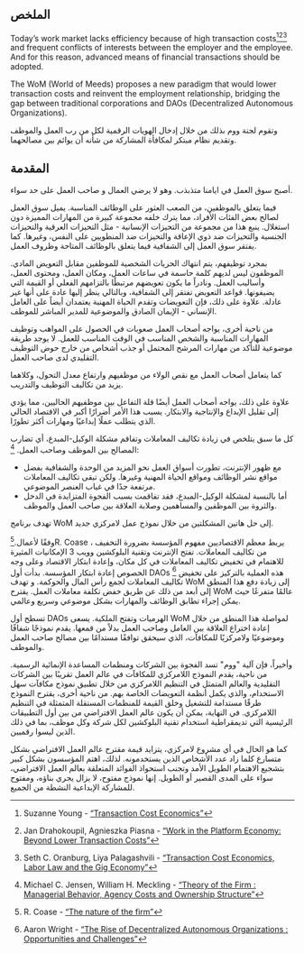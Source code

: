 

## الملخص

Today’s work market lacks efficiency because of high transaction costs[^1][^2][^3] and frequent conflicts of interests between the employer and the employee. And for this reason, advanced means of financial transactions should be adopted.

The WoM (World of Meeds) proposes a new paradigm that would lower transaction costs and reinvent the employment relationship, bridging the gap between traditional corporations and DAOs (Decentralized Autonomous Organizations).

وتقوم لجنة ووم بذلك من خلال إدخال الهويات الرقمية لكل من رب العمل والموظف وتقديم نظام مبتكر لمكافأة المشاركة من شأنه أن يوائم بين مصالحهما.

## المقدمة

أصبح سوق العمل في ايامنا متذبذب. وهو لا يرضي العمال و صاحب العمل على حد سواء.

فيما يتعلق بالموظفين، من الصعب العثور على الوظائف المناسبة. يميل سوق العمل لصالح بعض الفئات الأفراد، مما يترك خلفه مجموعة كبيرة من المهارات المميزة دون استغلال. ينبع هذا من مجموعة من التحيزات الإنسانية - مثل التحيزات العرقية والتحيزات الجنسية والتحيزات ضد ذوي الإعاقة والتحيزات ضد المنطويين على النفس، وغيرها. كما يفتقر سوق العمل إلى الشفافية فيما يتعلق بالوظائف المتاحة وظروف العمل.

بمجرد توظيفهم، يتم انتهاك الحريات الشخصية للموظفين مقابل التعويض المادي. الموظفون ليس لديهم كلمة حاسمة في ساعات العمل، ومكان العمل، ومحتوى العمل، وأساليب العمل. ونادراً ما يكون تعويضهم مرتبطًا بالتزامهم الفعلي أو القيمة التي يضيفونها. قواعد التعويض تفتقر إلى الشفافية، وبالتالي ينظر إليها عادة على أنها غير عادلة. علاوة على ذلك، فإن التعويضات وتقدم الحياة المهنية يعتمدان أيضاً على العامل الإنساني - الإيمان الصادق والموضوعية للمدير المباشر للموظف.

من ناحية أخرى، يواجه أصحاب العمل صعوبات في الحصول على المواهب وتوظيف المهارات المناسبة والشخص المناسب في الوقت المناسب للعمل. لا يوجد طريقة موضوعية للتأكد من مهارات المرشح المحتمل أو جذب أشخاص من خارج حوض التوظيف التقليدي لدى صاحب العمل.

كما يتعامل أصحاب العمل مع نقص الولاء من موظفيهم وارتفاع معدل التحول، وكلاهما يزيد من تكاليف التوظيف والتدريب.

علاوة على ذلك، يواجه أصحاب العمل أيضًا قلة التفاعل بين موظفيهم الحاليين، مما يؤدي إلى تقليل الإبداع والإنتاجية والابتكار. يسبب هذا الأمر أضرارًا أكبر في الاقتصاد الحالي الذي يتطلب عملًا إبداعيًا ومهارات أكثر تطورًا.

كل ما سبق يتلخص في زيادة تكاليف المعاملات وتفاقم مشكلة الوكيل-المبدع، أي تضارب المصالح بين الموظف وصاحب العمل. [^4]:

- مع ظهور الإنترنت، تطورت أسواق العمل نحو المزيد من الوحدة والشفافية بفضل مواقع نشر الوظائف ومواقع الحياة المهنية وغيرها. ولكن تبقى تكاليف المعاملات مرتفعة جدًا في غياب العنصر الموضوعي.
- أما بالنسبة لمشكلة الوكيل-المبدع، فقد تفاقمت بسبب الفجوة المتزايدة في الدخل والثروة بين الموظفين والمساهمين وصلابة العلاقة بين صاحب العمل والموظف.

تهدف برنامج WoM إلى حل هاتين المشكلتين من خلال نموذج عمل لامركزي جديد.

وفقًا لأعمال.[^5]R. Coase ، يربط معظم الاقتصاديين مفهوم المؤسسة بضرورة التخفيف من تكاليف المعاملات. تفتح الإنترنت وتقنية البلوكشين وويب 3 الإمكانيات المثيرة للاهتمام في تخفيض تكاليف المعاملات في كل مكان، وإعادة ابتكار الاقتصاد وعلى وجه الخصوص إعادة ابتكار المؤسسة. بدأت أول DAOs [^6] هذه العملية بالتركيز على تخفيض تكاليف المعاملات لجمع رأس المال والحوكمة. و تهدف WoM إلى زيادة دفع هذا المنطق إلى أبعد من ذلك عن طريق خفض تكلفة معاملات العمل. يقترح WoM عالمًا متفرعًا حيث يمكن إجراء تطابق الوظائف والمهارات بشكل موضوعي وسريع وعالمي.

تسطح أول DAOs الهرميات وتفتح الملكية. يسعى WoM لمواصلة هذا المنطق من خلال إعادة اختراع العلاقة بين العامل وصاحب العمل بدلاً من قمعها. يقدم نموذجًا شفافًا وموضوعيًا ولامركزيًا للمكافآت، الذي سيحقق توافقًا مستدامًا بين مصالح صاحب العمل والموظف.

وأخيراً، فإن آلية "ووم" تسد الفجوة بين الشركات ومنظمات المساعدة الإنمائية الرسمية. من ناحية، يقدم النموذج اللامركزي للمكافآت في عالم العمل تقريبًا بين الشركات التقليدية والعالم المتمثل في التنظيم اللامركزي من خلال تطبيق نموذج مكافآت سهل الاستخدام، والذي يكمل أنظمة التعويضات الخاصة بهم. من ناحية أخرى، يقترح النموذج طرقًا مستدامة للتشغيل وخلق القيمة للمنظمات المستقلة المتمثلة في التنظيم اللامركزي. في النهاية، يمكن أن يكون عالم العمل الافتراضي من بين أول التطبيقات الرئيسية التي تديمقراطية استخدام تقنية البلوكشين لكل شركة وكل موظف، بما في ذلك الذين ليسوا رقميين.

كما هو الحال في أي مشروع لامركزي، يتزايد قيمة مقترح عالم العمل الافتراضي بشكل متسارع كلما زاد عدد الأشخاص الذين يستخدمونه. لذلك، اهتم المؤسسون بشكل كبير بتشجيع الاهتمام الطويل الأمد وتجنب استحواذ الفوائد المتعلقة بعالم العمل الافتراضي، سواء على المدى القصير أو الطويل. إنها نموذج مفتوح، لا يزال يجري بناؤه، ومفتوح للمشاركة الإبداعية النشطة من الجميع.


[^1]: Suzanne Young - [“Transaction Cost Economics”](https://www.academia.edu/24703426/Transaction_Cost_Economics)
[^2]: Jan Drahokoupil, Agnieszka Piasna - [“Work in the Platform Economy: Beyond Lower Transaction Costs”](https://www.intereconomics.eu/contents/year/2017/number/6/article/work-in-the-platform-economy-beyond-lower-transaction-costs.html)
[^3]: Seth C. Oranburg, Liya Palagashvili - [“Transaction Cost Economics, Labor Law and the Gig Economy”](https://dsc.duq.edu/cgi/viewcontent.cgi?article=1115&context=law-faculty-scholarship)
[^4]: Michael C. Jensen, William H. Meckling - [“Theory of the Firm : Managerial Behavior, Agency Costs and Ownership Structure”](https://www.sfu.ca/~wainwrig/Econ400/jensen-meckling.pdf)
[^5]: R. Coase - [“The nature of the firm”](http://econdse.org/wp-content/uploads/2014/09/firm-coase.pdf)
[^6]: Aaron Wright - [“The Rise of Decentralized Autonomous Organizations : Opportunities and Challenges”](https://stanford-jblp.pubpub.org/pub/rise-of-daos/release/1)

